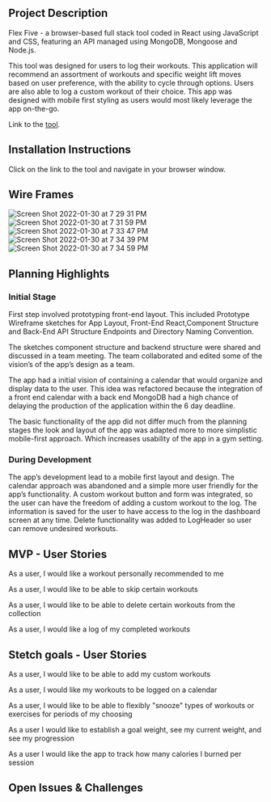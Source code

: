 ## Project Description 
Flex Five - a browser-based full stack tool coded in React using JavaScript and CSS, featuring an API managed using MongoDB, Mongoose and Node.js.

This tool was designed for users to log their workouts. This application will recommend an assortment of workouts and specific weight lift moves based on user preference, with the ability to cycle through options. Users are also able to log a custom workout of their choice. This app was designed with mobile first styling as users would most likely leverage the app on-the-go.

Link to the [tool](https://flexfive.netlify.app/).


## Installation Instructions
Click on the link to the tool and navigate in your browser window. 


## Wire Frames  
![Screen Shot 2022-01-30 at 7 29 31 PM](https://user-images.githubusercontent.com/93795090/151724443-fd89f9e2-cd65-4a6d-a513-f0315cec8e49.png)
![Screen Shot 2022-01-30 at 7 31 59 PM](https://user-images.githubusercontent.com/93795090/151724537-d83366c5-e3b1-4bb7-a9f8-654695fcff9d.png)
![Screen Shot 2022-01-30 at 7 33 47 PM](https://user-images.githubusercontent.com/93795090/151724612-e18eed2d-6f0e-48ed-9ec4-cb378dbee57e.png)
![Screen Shot 2022-01-30 at 7 34 39 PM](https://user-images.githubusercontent.com/93795090/151724641-9cfb8f90-36a4-4c6d-8a57-cf5c89f427a2.png)
![Screen Shot 2022-01-30 at 7 34 59 PM](https://user-images.githubusercontent.com/93795090/151724655-9341054f-01a7-4647-b665-70c52a8bc4f0.png)

## Planning Highlights
### Initial Stage
First step involved prototyping front-end layout. This included Prototype Wireframe sketches for App Layout, Front-End React,Component Structure and  Back-End API Structure Endpoints and Directory Naming Convention.

The sketches component structure and backend structure were shared and discussed in a team meeting. The team collaborated and edited some of the vision’s of the app’s design as a team. 

The app had a initial vision of containing a calendar that would organize and display data to the user. This idea was refactored because the integration of a front end calendar with a back end MongoDB had a high chance of delaying the production of the application within the 6 day deadline.

The basic functionality of the app did not differ much from the planning stages the look and layout of the app was adapted more to more simplistic mobile-first approach. Which increases usability of the app in a gym setting.

### During Development 
The app’s development lead to a mobile first layout and design. The calendar approach was abandoned and a simple more user friendly for the app’s functionality. A  custom workout button and form was integrated, so the user can have the freedom of adding a custom workout to the log. The information is saved for the user to have access to the log in the dashboard screen at any time.
Delete functionality was added to LogHeader so user can remove undesired workouts.

## MVP - User Stories
As a user, I would like a workout personally recommended to me

As a user, I would like to be able to skip certain workouts

As a user, I would like to be able to delete certain workouts from the collection

As a user, I would like a log of my completed workouts

## Stetch goals - User Stories
As a user, I would like to be able to add my custom workouts

As a user, I would like my workouts to be logged on a calendar

As a user, I would like to be able to flexibly "snooze" types of workouts or exercises for periods of my choosing

As a user I would like to establish a goal weight, see my current weight, and see my progression

As a user I would like the app to track how many calories I burned per session

## Open Issues & Challenges
